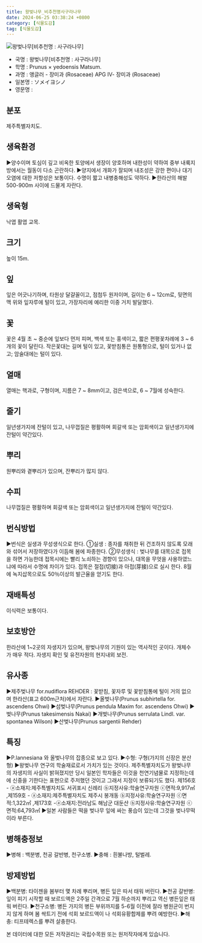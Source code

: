 ```yaml
---
title: 왕벚나무_비추천명사구라나무
date: 2024-06-25 03:38:24 +0800
category: [식물도감]
tag: [식물도감]
---
```




![왕벚나무[비추천명 : 사구라나무]](/fileUpload/plants/basic/Rosaceae/Prunus/12944/1_th2.JPG)
- 국명 : 왕벚나무[비추천명 : 사구라나무]
- 학명 : Prunus × yedoensis Matsum.
- 과명 : 앵글러 - 장미과 (Rosaceae) APG Ⅳ- 장미과 (Rosaceae)
- 일본명 : ソメイヨシノ
- 영문명 : 


## 분포
제주특별자치도.
## 생육환경
▶양수이며 토심이 깊고 비옥한 토양에서 생장이 양호하며  내한성이 약하여 중부 내륙지방에서는 월동이 다소 곤란하다. ▶양지에서 개화가 잘되며 내조성은 강한 편이나 대기오염에 대한 저항성은 보통이다. 수명이 짧고 내병충해성도 약하다.▶한라산의 해발 500-900m 사이에 드물게 자란다.
## 생육형
낙엽 활엽 교목.
## 크기
높이 15m.
## 잎
잎은 어긋나기하며, 타원상 달걀꼴이고, 점첨두 원저이며, 길이는 6 ~ 12cm로, 뒷면의 맥 위와 잎자루에 털이 있고, 가장자리에 예리한 이중 거치 발달했다.
## 꽃
꽃은 4월 초 ~ 중순에 잎보다 먼저 피며, 백색 또는 홍색이고, 짧은 편평꽃차례에 3 ~ 6개의 꽃이 달린다.  작은꽃대는 길며 털이 있고, 꽃받침통은 원통형으로, 털이 있거나 없고; 암술대에는 털이 있다.
## 열매
열매는 핵과로, 구형이며, 지름은 7 ~ 8mm이고, 검은색으로, 6 ~ 7월에 성숙한다.
## 줄기
일년생가지에 잔털이 있고, 나무껍질은 평활하며 회갈색 또는 암회색이고 일년생가지에 잔털이 약간있다.
## 뿌리
원뿌리와 곁뿌리가 있으며, 잔뿌리가 많지 않다.
## 수피
나무껍질은 평활하며 회갈색 또는 암회색이고 일년생가지에 잔털이 약간있다.
## 번식방법
▶번식은 실생과 무성생식으로 한다. ①실생 : 종자를 채취한 뒤 건조하지 않도록 모래와 섞어서 저장하였다가 이듬해 봄에 파종한다. ②무성생식 : 벚나무를 대목으로 접목을 하면 가능한데 접목시에는 빨리 노쇠하는 경향이 있으나, 대목을 무엇을 사용하였느냐에 따라서 수명에 차이가 있다. 접목은 절접(切接)과 아접(芽接)으로 실시 한다. 8월에 녹지삽목으로도 50％이상의 발근율을 얻기도 한다.
## 재배특성
이식력은 보통이다.
## 보호방안
한라산에 1~2곳의 자생지가 있으며, 왕벚나무의 기원이 있는 역사적인 곳이다. 개체수가 매우 적다. 자생지 확인 및 유전자원의 현지내외 보전.
## 유사종
▶제주벚나무 for.nudiflora REHDER : 꽃받침, 꽃자루 및 꽃받침통에 털이 거의 없으며 한라산(표고 600m근처)에서 자란다. ▶올벚나무(Prunus subhirtella for. ascendens Ohwi)▶섬벚나무(Prunus pendula Maxim for. ascendens Ohwi)▶벚나무(Prunus takesimensis Nakai)▶개벚나무(Prunus serrulata Lindl. var. spontanea Wilson)▶산벚나무(Prunus sargentii Rehder)
## 특징
▶P.lannesiana 와 올벚나무의 잡종으로 보고 있다. ▶수형: 구형(가지의 신장은 분산형)▶왕벚나무 연구의 학술재료로서 가치가 있는 것이다. 제주특별자치도가 왕벚나무의 자생지의 사실이 밝혀졌지만 당시 일본인 학자들은 이것을 천연기념물로 지정하는데에 신중을 기한다는 표현으로 주저했던 것이고 그래서 지정이 보류되기도 했다. 제156호 - ⓐ소재지:제주특별자치도 서귀포시 신례리 ⓑ지정사유:학술연구자원 ⓒ면적:9,917㎡ ,제159호 - ⓐ소재지:제주특별자치도 제주시 봉개동 ⓑ지정사유:학술연구자원 ⓒ면적:1,322㎡,제173호 -ⓐ소재지:전라남도 해남군 대둔산 ⓑ지정사유:학술연구자원 ⓒ면적:64,793㎡▶일본 사람들은 떡을 벚나무 잎에 싸는 풍습이 있는데 그것을 벚나무떡이라 부른다.
## 병해충정보
▶병해 : 백분병, 천공 갈반병, 천구소병.▶충해 : 흰불나방, 털벌레.
## 방제방법
▶백분병: 타이젠을 봄부터 몇 차례 뿌리며, 병든 잎은 따서 태워 버린다. ▶천공 갈반병: 잎이 피기 시작할 때 보르드액은 2주일 간격으로 7월 하순까지 뿌리고 역신 병든잎은 태워 버린다.▶천구소병: 병든 가지의 병든 부위까지를 5-6월 이전에 잘라 병원균이 번지지 않게 하며 봄 싹트기 전에 석회 보르드액이 나 석회유황합제를 뿌려 예방한다. ▶해충: 티프테렉스를 뿌려 살충한다.






본 데이터에 대한 모든 저작권리는 국립수목원 또는 원저작자에게 있습니다.
